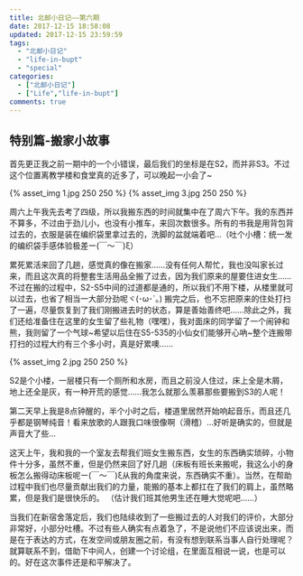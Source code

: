 ```yaml
---
title: 北邮小日记——第六期 
date: 2017-12-15 18:58:08 
updated: 2017-12-15 23:59:59 
tags:
  - "北邮小日记"
  - "life-in-bupt"
  - "special"
categories:
  - ["北邮小日记"]
  - ["Life","life-in-bupt"]
comments: true
---
```


## 特别篇-搬家小故事

首先更正我之前一期中的一个小错误，最后我们的坐标是在S2，而并非S3。不过这个位置离教学楼和食堂真的近多了，可以晚起一小会了~

<!--more-->

{% asset_img 1.jpg 250 250 %} {% asset_img 3.jpg 250 250 %}

周六上午我先去考了四级，所以我搬东西的时间就集中在了周六下午。我的东西并不算多，不过由于劲儿小，也没有小推车，来回次数很多。所有的书我是用背包背过去的，衣服是装在编织袋里拿过去的，洗脚的盆就端着吧…（吐个小槽：统一发的编织袋手感体验极差ー(￣～￣)ξ）

累死累活来回了几趟，感觉真的像在搬家……没有任何人帮忙，我也没叫家长过来，而且这次真的将整套生活用品全搬了过去，因为我们原来的屋要住进女生……不过在搬的过程中，S2-S5中间的过道都是通的，所以我们不用下楼，从楼里就可以过去，也省了相当一大部分劲呢ヾ(･ω･`｡) 搬完之后，也不忘把原来的住处打扫了一遍，尽量恢复到了我们刚搬进去时的状态，算是善始善终吧……除此之外，我们还给准备住在这里的女生留了些礼物（嘿嘿），我对面床的同学留了一个闹钟和熊，我则留了一个气球~希望以后住在S5-535的小仙女们能够开心吶~整个连搬带打扫的过程大约有三个多小时，真是好累噢……

{% asset_img 2.jpg 250 250 %}

S2是个小楼，一层楼只有一个厕所和水房，而且之前没人住过，床上全是木屑，地上还全是灰，有一种开荒的感觉……我怎么就那么羡慕那些要搬到S3的人呢！

第二天早上我是8点钟醒的，半个小时之后，楼道里居然开始响起音乐，而且还几乎都是钢琴纯音！看来放歌的人跟我口味很像啊（滑稽）…好听是确实的，但就是声音大了些…

这天上午，我和我的一个室友去帮我们班女生搬东西，女生的东西确实琐碎，小物件十分多，虽然不重，但是仍然来回了好几趟（床板有班长来搬呢，我这么小的身板怎么搬得动床板呢ー(￣～￣)ξ从我的角度来说，东西确实不重）。当然，在帮助过程中我们也尽量贡献出我们的力量，能搬的基本上都扛在了我们的肩上，虽然略累，但是我们是很快乐的。 （估计我们班其他男生还在睡大觉呢吧……）

当我们在新宿舍落定后，我们也陆续收到了一些搬过去的人对我们的评价，大部分非常好，小部分吐槽。不过有些人确实有点着急了，不是说他们不应该说出来，而是在于表达的方式，在发空间或朋友圈之前，有没有想到联系当事人自行处理呢？就算联系不到，借助下中间人，创建一个讨论组，在里面互相说一说，也是可以的。好在这次事件还是和平解决了。
